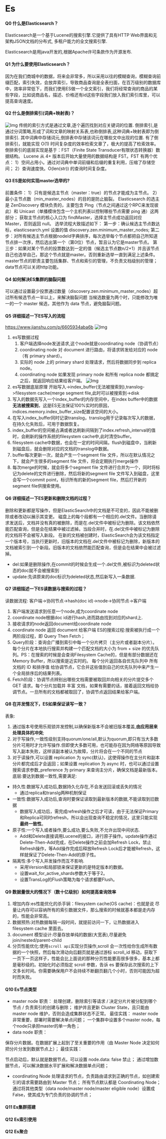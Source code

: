 # Es
#### Q0 什么是Elasticsearch？
Elasticsearch是一个基于Lucene的搜索引擎.它提供了具有HTTP Web界面和无架构JSON文档的分布式,
多租户能力的全文搜索引擎.

Elasticsearch是用java开发的,根据Apache许可条款作为开源发布.
#### Q1 为什么要使用Elasticsearch？
因为在我们商城中的数据，将来会非常多，所以采用以往的模糊查询，模糊查询前缀匹配，索引失效，会放弃索引，导致商品查询是全表扫面，在百万级别的数据库中，效率非常低下，而我们使用ES做一个全文索引，我们将经常查询的商品的某些字段，比如说商品名，描述、价格还有id这些字段我们放入我们索引库里，可以提高查询速度。
#### Q2 什么是倒排索引(词典+映射表)？
![Img](../img/es/a0dcfed9.png)
传统的索引方式是通过文章,逐个遍历找到对应关键词的位置.
倒排索引,是通过分词策略,形成了词和文章的映射关系表,也称倒排表,这种词典+映射表即为倒排索引.
其中词典中存储词元,倒排表中存储该词元在哪些文中出现的位置.
有了倒排索引，就能实现 O(1) 时间复杂度的效率检索文章了，极大的提高了检索效率。
倒排索引的底层实现是基于：FST（Finite State Transducer有限状态转换器）数据结构。
Lucene 从 4+ 版本后开始大量使用的数据结构是 FST。FST 有两个优点：
1）空间占用小。通过对词典中单词前缀和后缀的重复利用，压缩了存储空间；
2）查询速度快。O(len(str)) 的查询时间复杂度。
#### Q3 ES是如何实现master选举的?
前置条件：
1）只有是候选主节点（master：true）的节点才能成为主节点。
2）最小主节点数（min_master_nodes）的目的是防止脑裂。
Elasticsearch 的选主是 ZenDiscovery 模块负责的，主要包含 Ping（节点之间通过这个RPC来发现彼此）和 Unicast（单播模块包含一个主机列表以控制哪些节点需要 ping 通）这两部分；
获取主节点的核心入口为 findMaster，选择主节点成功返回对应 Master，否则返回 null。
选举流程大致描述如下：
第一步：确认候选主节点数达标，elasticsearch.yml 设置的值 discovery.zen.minimum_master_nodes;
第二步：对所有候选主节点根据nodeId字典排序，每次选举每个节点都把自己所知道节点排一次序，然后选出第一个（第0位）节点，暂且认为它是master节点。
第三步：如果对某个节点的投票数达到一定的值（候选主节点数n/2+1）并且该节点自己也选举自己，那这个节点就是master。否则重新选举一直到满足上述条件。
master节点的职责主要包括集群、节点和索引的管理，不负责文档级别的管理；data节点可以关闭http功能。
#### Q4 如何解决ES集群的脑裂问题
可以通过设置最少投票通过数量（discovery.zen.minimum_master_nodes）超过所有候选节点一半以上，来解决脑裂问题
当候选数量为两个时，只能修改为唯一的一个 master 候选，其他作为 data 节点，避免脑裂问题。
#### Q5 详细描述一下ES写入的流程
https://www.jianshu.com/p/6605934aba6b
![Img](../img/es/8e4009fc.png)
1. es写数据过程
    1. 客户端选择node发送请求,这个node就是coordinating node（协调节点）
    1. coordinating node 对 document 进行路由，将请求转发给对应的 node（有 primary shard）。
    1. 实际的 node 上的 primary shard 处理请求，然后将数据同步到 replica node。
    1. coordinating node 如果发现 primary node 和所有 replica node 都搞定之后，就返回响应结果给客户端。
       ![Img](../img/es/947aeaba.png)
2. es写数据底层原理
   开始写入->index_buffer(无法被搜索到),translog->filesystem cache(merge segment file,此时可以被搜索到->disk
1. 写入的数据先写入一个index_buffer的内存空间中，在index buffer中的数据**无法被搜索到**，这是ES无法保证100%实时的原因， indices.memory.index_buffer_size配置该空间的大小。
2. 在写入index_buffer同时记录translog，translog用于记录每次写入的数据，在持久化失败后，可用于数据恢复。
3. index_buffer的空间被占满或者达刷新间隔到了index.refresh_interval的值时，会刷新的操作系统的filesystem cache中,此时清空buffer。
4. filesystem cache中数据，也会在一定的时间间隔，flush到磁盘中，当刷新到磁盘后，就会删除对应的文档的translog中数据。
5. buffer每次更新一次，就会产生一个segment file 文件，所以在默认情况之下，就会产生很多的segment file 文件，将会定期执行merge操作
6. 每次merge的时候，就会将多个segment file 文件进行合并为一个，同时将标记为delete的文件进行删除，然后将新的segment file 文件写入到磁盘，这里会写一个commit point，标识所有的新的segment file，然后打开新的segment file供搜索使用。
#### Q6 详细描述一下ES更新和删除文档的过程？
删除和更新都是写操作，但是ElasticSearch中的文档是不可变的，因此不能被删除或者改动以展示其变更。
磁盘上的每个段都有一个相应的.del文件。当删除请求发送后，文档并没有真的被删除，而是在.del文件中被标记为删除。该文档依然能匹配查询，但是会在结果中被过滤掉。当段合并时，在.del文件中被标记为删除的文档将不会被写入新段。
在新的文档被创建时，ElasticSearch会为该文档指定一个版本号，当执行更新时，旧版本的文档在.del文件中被标记为删除，新版本的文档被索引到一个新段。旧版本的文档依然能匹配查询，但是会在结果中会被过滤掉。
- del:如果是删除操作,在commit的时候会生成一个.del文件,被标识为deleted状态的doc就不会被搜索到
- update:先讲原来的doc标识为deleted状态,然后新写入一条数据.
#### Q7 详细描述一下ES读数据与搜索的过程？
读数据流程:
客户端->协同节点->hash(doc id)->node->协同节点->客户端
1. 客户端发送请求到任意一个node,成为coordinate node
2. coordinate node根据doc id进行hash,进而路由找到对应的shard上.
3. 接收请求的node返回document给coordinate node
4. coordinate node 返回 document 给客户端
   ES的搜索过程:搜索被执行成一个两阶段过程，即 Query Then Fetch；
1. Query阶段：查询会广播到索引中每一个分片拷贝（主分片或者副本分片）。每个分片在本地执行搜索并构建一个匹配文档的大小为 from + size 的优先队列。PS：在搜索的时候是会查询Filesystem Cache的，但是有部分数据还在Memory Buffer，所以搜索是近实时的。
   每个分片返回各自优先队列中 所有文档的 ID 和排序值 给协调节点，它合并这些值到自己的优先队列中来产生一个全局排序后的结果列表。
1. Fetch阶段：协调节点辨别出哪些文档需要被取回并向相关的分片提交多个 GET 请求。每个分片加载并 丰富 文档，如果有需要的话，接着返回文档给协调节点。一旦所有的文档都被取回了，协调节点返回结果给客户端。
#### Q8 在并发情况下，ES如果保证读写一致？
表象:
1. 通过版本号使用乐观锁并发控制,以确保新版本不会被旧版本覆盖,**由应用层来处理具体的冲突**;
1. 对于写操作,一致性级别支持quorum/one/all,默认为quorum,即只有当大多数分片可用时才允许写操作.但即使大多数可用，也可能存在因为网络等原因导致写入副本失败，这样该副本被认为故障，分片将会在一个不同的节点
1. 对于读操作,可以设置 replication 为 sync(默认)，这使得操作在主分片和副本分片都完成后才会返回；如果设置 replication 为 async 时，也可以通过设置搜索请求参数_preference 为 primary 来查询主分片，确保文档是最新版本。
   底层:要达到数据一致性,需要满足:
- 持久性:数据写入成功后,数据持久化存在,不会发送回滚或丢失的情况
    - 通过replica和translg两种机制保证
- 一致性:数据写入成功后,查询时要保证读取到最新版本的数据,不能读取到旧数据
    - 数据写入成功后，需完成refresh操作之后才可读，由于无法保证Primary和Replica可同时refresh，所以会出现查询不稳定的情况，这里只能实现**最终一致性**。
- 原子性:一个写入或者操作,要么成功,要么失败,不允许出现中间状态.
    - Add和Delete直接调用Lucene的接口，进行原子操作。update操作通过Delete-Then-Add完成，在Delete操作之前会加Refresh Lock，禁止Refresh操作，等Add操作完成后释放Refresh Lock后才能被Refresh，这样就保证了Delete-Then-Add的原子性。
- 隔离性:多个写入并发操作而互不影响.
    - 采用Version和局部锁来保证更新的是特定版本的数据。
    - 设置wait_for_active_shards参数大于等于2。
    - 设置TransLog的Flush策略为每个请求都要Flush。
#### Q9 数据量很大的情况下（数十亿级别）如何提高查询效率
1. 增加内存:es性能优化的杀手锏：filesystem cache(OS cache)：也就是说 尽量让内存可以容纳所有的索引数据文件，那么搜索的时候就基本都是走内存的，性能会非常高。
1. 数据预热:对热数据每隔一段时间，就提前访问一下，让热数据进入 filesystem cache 里面去。
1. document 模型设计:尽量存放单纯的数据(大宽表),尽量避免join/nested/parent-child
1. 分页性能优化:使用`scroll api`实现分页操作,scroll 会一次性给你生成所有数据的一个快照，然后每次滑动向后翻页就是通过游标 scroll_id 移动，获取下一页下一页这样子，性能会比上面说的那种分页性能要高很多很多，基本上都是毫秒级的。初始化时必须指定 scroll 参数，告诉 es 要保存此次搜索的上下文多长时间。你需要确保用户不会持续不断翻页翻几个小时，否则可能因为超时而失败。
#### Q10 Es节点类型
- master node
  职责：
  处理创建，删除索引等请求 / 决定分片⽚被分配到哪个节点 / 负责索引的创建与删除；
  维护并且更新 Cluster State，且只能由 master node 维护，否则会造成集群状态不正常。
  最佳实践：
  master node非常重要，部署时需要解决单点问题；
  一个集群中设置多个master node，每个node只承担master的单一角色；
- data node
  职责：

保存分片数据。在数据扩展上起到了至关重要的作用（由 Master Node 决定如何把分片分发到数据节点上）；
最佳实践：

节点启动后，默认就是数据节点。可以设置 node.data: false 禁止；
通过增加数据节点，可以解决数据水平扩展和解决数据单点问题；

- coordinating Node
  处理请求的节点，负责路由请求到正确的节点，如创建索引的请求需要路由到 Master 节点；
  所有节点默认都是 Coordinating Node；
  通过将其他类型（data node/master node/master eligible node）设置成 False，使其成为专门负责的协调的节点；
#### Q11 Es集群搭建
#### Q12 Es索引使用
#### Q12 Es聚合